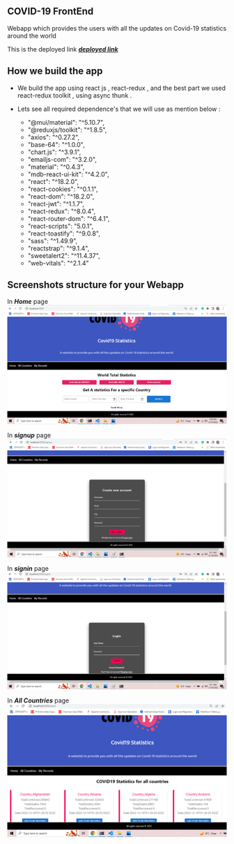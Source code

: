## COVID-19 FrontEnd
 Webapp which provides the users with all the updates on Covid-19 statistics around the world 

This is the deployed link  ***[deployed link](https://covid19-eight-amber.vercel.app/)***

## How we build the app 

* We build the app using react js , react-redux , and the best part we used react-redux toolkit , using async thunk .

* Lets see all required dependence's that we will use as mention below :

    * "@mui/material": "^5.10.7",
    * "@reduxjs/toolkit": "^1.8.5",
    * "axios": "^0.27.2",
    * "base-64": "^1.0.0",
    * "chart.js": "^3.9.1",
    * "emailjs-com": "^3.2.0",
    * "material": "^0.4.3",
    * "mdb-react-ui-kit": "^4.2.0",
    * "react": "^18.2.0",
    * "react-cookies": "^0.1.1",
    * "react-dom": "^18.2.0",
    * "react-jwt": "^1.1.7",
    * "react-redux": "^8.0.4",
    * "react-router-dom": "^6.4.1",
    * "react-scripts": "5.0.1",
    * "react-toastify": "^9.0.8",
    * "sass": "^1.49.9",
    * "reactstrap": "^9.1.4",
    * "sweetalert2": "^11.4.37",
    * "web-vitals": "^2.1.4"
## Screenshots structure for your Webapp
In ***Home*** page
![link](./src/assets/home1.png)

In ***signup*** page
![link](./src/assets/signup.png)

In ***signin*** page
![link](./src/assets/signin.png)

In ***All Countries*** page
![link](./src/assets/allCountries.png)

